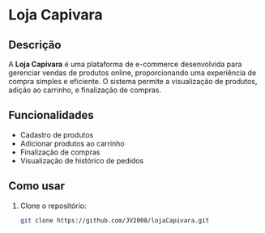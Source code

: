 # Loja Capivara

## Descrição
A **Loja Capivara** é uma plataforma de e-commerce desenvolvida para gerenciar vendas de produtos online, proporcionando uma experiência de compra simples e eficiente. O sistema permite a visualização de produtos, adição ao carrinho, e finalização de compras.

## Funcionalidades
- Cadastro de produtos
- Adicionar produtos ao carrinho
- Finalização de compras
- Visualização de histórico de pedidos

## Como usar

1. Clone o repositório:
   ```bash
   git clone https://github.com/JV2008/lojaCapivara.git
